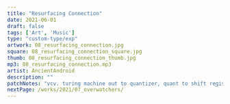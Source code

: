 ```yaml
---
title: "Resurfacing Connection"
date: 2021-06-01
draft: false
tags: ['Art', 'Music']
type: "custom-type/exp"
artwork: 08_resurfacing_connection.jpg
square: 08_resurfacing_connection_square.jpg
thumb: 08_resurfacing_connection_thumb.jpg
mp3: 08_resurfacing_connection.mp3
artist: AncientAndroid
description: ""
patchNotes: "vcv. turing machine out to quantizer, quant to shift register, register first three outs to three oscillators pitch via sample and holds for each osc , last 5 shift registers out to the oscillators modulation amounts. gate seq was recorded from turing out 1 so recorded random gate sequeces. three seqs to each oscilator so each osc has a shift registered pitch and a unique 15 step gate pattern. shift register shifts every four beats. switch switching a between 0 volts and the corresponding amount of volts for 5, 7 and 12 semitones switching every 17 beats is transposing the quantizer meaning different scale, quant is set by default to c min pentatonic. bass triangle through filter and adsr plus sub sine voct seq by semitone adder switch constants. gate seq recorded from turningn machine and slightly modified going into trummor kick and noise with gate seq set to 2.32. decay of noise modulated by turing out. anoter quant in from turing out two and out to another shift register then going  1 and 3 out to pitch of two fmops with 2 and 4 out to fdbk amount, gates for fmop from turing out 3 and 7. all except beats going through reverb with manual mods on decay and mod depth."
nextPage: /works/2021/07_overwatchers/
---
```

